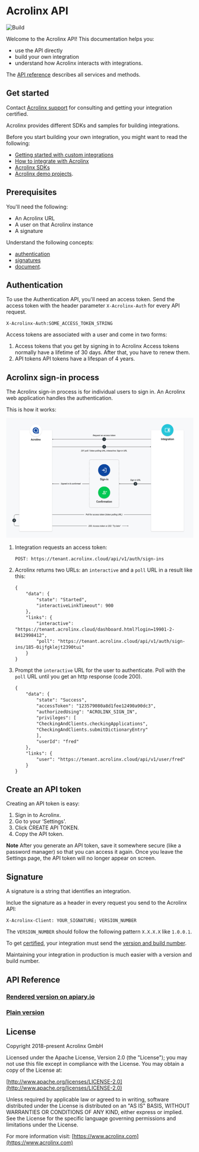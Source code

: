 # Acrolinx API

![Build](https://github.com/acrolinx/platform-api/actions/workflows/actions.yml/badge.svg)

Welcome to the Acrolinx API!
This documentation helps you:

* use the API directly
* build your own integration
* understand how Acrolinx interacts with integrations.

The [API reference](#reference) describes all services and methods.

## Get started

Contact [Acrolinx support](https://github.com/acrolinx/acrolinx-coding-guidance/blob/master/topics/support.md)
for consulting and getting your integration certified.
  
Acrolinx provides different SDKs and samples for building integrations.

Before you start building your own integration, you might want to read the following:

* [Getting started with custom integrations](https://docs.acrolinx.com/customintegrations)
* [How to integrate with Acrolinx](https://github.com/acrolinx/acrolinx-coding-guidance)
* [Acrolinx SDKs](https://github.com/acrolinx?q=sdk)
* [Acrolinx demo projects](https://github.com/acrolinx?q=demo).

## Prerequisites

You'll need the following:

* An Acrolinx URL
* A user on that Acrolinx instance
* A signature

Understand the following concepts: 
* [authentication](https://github.com/acrolinx/acrolinx-coding-guidance/blob/main/topics/authentication.md)
* [signatures](#signature)
* [document](https://github.com/acrolinx/acrolinx-coding-guidance/blob/main/topics/text-extraction.md#whats-a-document).

## Authentication

To use the Authentication API, you'll need an access token.
Send the access token with the header parameter `X-Acrolinx-Auth` for every API request.

```HTTP
X-Acrolinx-Auth:SOME_ACCESS_TOKEN_STRING
```

Access tokens are associated with a user and come in two forms:

1. Access tokens that you get by signing in to Acrolinx
   Access tokens normally have a lifetime of 30 days. After that, you have to renew them.
2. API tokens
   API tokens have a lifespan of 4 years.

## Acrolinx sign-in process

The Acrolinx sign-in process is for individual users to sign in.
An Acrolinx web application handles the authentication.

This is how it works:

![Sign-in diagram](doc/sign-in.png)

1. Integration requests an access token:

    ```HTTP
    POST: https://tenant.acrolinx.cloud/api/v1/auth/sign-ins
    ```

2. Acrolinx returns two URLs: an `interactive` and a `poll` URL in a result like this:

    ```HTTP
    {
        "data": {
            "state": "Started",
            "interactiveLinkTimeout": 900
        },
        "links": {
            "interactive": "https://tenant.acrolinx.cloud/dashboard.html?login=19901-2-8412998412",
            "poll": "https://tenant.acrolinx.cloud/api/v1/auth/sign-ins/185-0ijfgklejt2390tui"
        }
    }
    ```

3. Prompt the `interactive` URL for the user to authenticate.
    Poll with the `poll` URL until you get an http response (code 200).

    ```HTTP
    {
        "data": {
            "state": "Success",
            "accessToken": "123579080a8d1fee12490a90dc3",
            "authorizedUsing": "ACROLINX_SIGN_IN",
            "privileges": [
            "CheckingAndClients.checkingApplications",
            "CheckingAndClients.submitDictionaryEntry"
            ],
            "userId": "fred"
        },
        "links": {
            "user": "https://tenant.acrolinx.cloud/api/v1/user/fred"
        }
    }
    ```

## Create an API token

Creating an API token is easy:

1. Sign in to Acrolinx.
2. Go to your ‘Settings'.
3. Click CREATE API TOKEN.
4. Copy the API token.

**Note**
After you generate an API token, save it somewhere secure (like a password manager) so that you can access it again. Once you leave the Settings page, the API token will no longer appear on screen.

## Signature

A signature is a string that identifies an integration.

Inclue the signature as a header in every request you send to the Acrolinx API:

```HTTP
X-Acrolinx-Client: YOUR_SIGNATURE; VERSION_NUMBER
```

The `VERSION_NUMBER` should follow the following pattern `X.X.X.X` like `1.0.0.1`.

To get [certified](https://github.com/acrolinx/acrolinx-coding-guidance/blob/master/topics/checklist.md), your integration
must send the [version and build number](https://github.com/acrolinx/acrolinx-coding-guidance/blob/master/topics/project-setup.md#version-information).

Maintaining your integration in production is much easier with a version and build number.

## API Reference

### [Rendered version on apiary.io](https://acrolinxapi.docs.apiary.io/#)

### [Plain version](apiary.apib)

## License

Copyright 2018-present Acrolinx GmbH

Licensed under the Apache License, Version 2.0 (the "License");
you may not use this file except in compliance with the License.
You may obtain a copy of the License at:

[http://www.apache.org/licenses/LICENSE-2.0](http://www.apache.org/licenses/LICENSE-2.0)

Unless required by applicable law or agreed to in writing, software
distributed under the License is distributed on an "AS IS" BASIS,
WITHOUT WARRANTIES OR CONDITIONS OF ANY KIND, either express or implied.
See the License for the specific language governing permissions and
limitations under the License.

For more information visit: [https://www.acrolinx.com](https://www.acrolinx.com)
